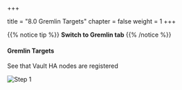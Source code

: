 +++

title = "8.0 Gremlin Targets"
chapter = false
weight = 1
+++

{{% notice tip %}}
__Switch to Gremlin tab__
{{% /notice %}}

#### Gremlin Targets

See that Vault HA nodes are registered

![Step 1](/images/lab8/gremlin_attack-ha.png)
